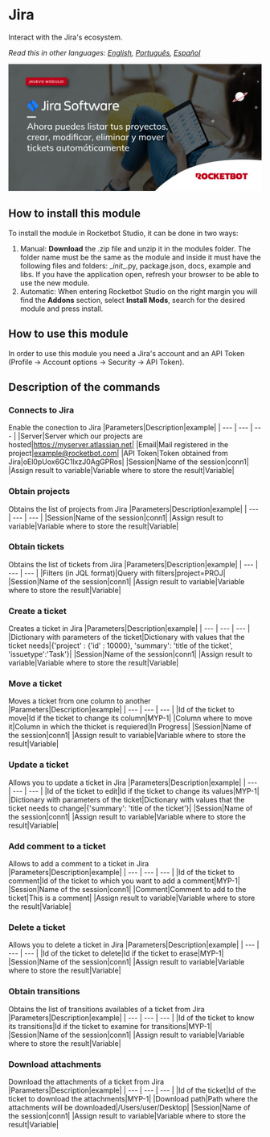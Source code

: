 



# Jira
  
Interact with the Jira's ecosystem.  

*Read this in other languages: [English](Manual_Jira.md), [Português](Manual_Jira.pr.md), [Español](Manual_Jira.es.md)*
  
![banner](imgs/Banner_Jira.png)
## How to install this module
  
To install the module in Rocketbot Studio, it can be done in two ways:
1. Manual: __Download__ the .zip file and unzip it in the modules folder. The folder name must be the same as the module and inside it must have the following files and folders: \__init__.py, package.json, docs, example and libs. If you have the application open, refresh your browser to be able to use the new module.
2. Automatic: When entering Rocketbot Studio on the right margin you will find the **Addons** section, select **Install Mods**, search for the desired module and press install.  

## How to use this module

In order to use this module you need a Jira's account and an API Token (Profile -> Account options -> Security -> API Token).


## Description of the commands

### Connects to Jira
  
Enable the conection to Jira
|Parameters|Description|example|
| --- | --- | --- |
|Server|Server which our projects are hosted|https://myserver.atlassian.net|
|Email|Mail registered in the project|example@rocketbot.com|
|API Token|Token obtained from Jira|oEl0pUox6GC1lxzJ0AgGPRos|
|Session|Name of the session|conn1|
|Assign result to variable|Variable where to store the result|Variable|

### Obtain projects
  
Obtains the list of projects from Jira
|Parameters|Description|example|
| --- | --- | --- |
|Session|Name of the session|conn1|
|Assign result to variable|Variable where to store the result|Variable|

### Obtain tickets
  
Obtains the list of tickets from Jira
|Parameters|Description|example|
| --- | --- | --- |
|Filters (in JQL format)|Query with filters|project=PROJ|
|Session|Name of the session|conn1|
|Assign result to variable|Variable where to store the result|Variable|

### Create a ticket
  
Creates a ticket in Jira
|Parameters|Description|example|
| --- | --- | --- |
|Dictionary with parameters of the ticket|Dictionary with values that the ticket needs|{'project' : {'id' : 10000}, 'summary': 'title of the ticket', 'issuetype':'Task'}|
|Session|Name of the session|conn1|
|Assign result to variable|Variable where to store the result|Variable|

### Move a ticket
  
Moves a ticket from one column to another
|Parameters|Description|example|
| --- | --- | --- |
|Id of the ticket to move|Id if the ticket to change its column|MYP-1|
|Column where to move it|Column in which the thicket is requiered|In Progress|
|Session|Name of the session|conn1|
|Assign result to variable|Variable where to store the result|Variable|

### Update a ticket
  
Allows you to update a ticket in Jira
|Parameters|Description|example|
| --- | --- | --- |
|Id of the ticket to edit|Id if the ticket to change its values|MYP-1|
|Dictionary with parameters of the ticket|Dictionary with values that the ticket needs to change|{'summary': 'title of the ticket'}|
|Session|Name of the session|conn1|
|Assign result to variable|Variable where to store the result|Variable|

### Add comment to a ticket
  
Allows to add a comment to a ticket in Jira
|Parameters|Description|example|
| --- | --- | --- |
|Id of the ticket to comment|Id of the ticket to which you want to add a comment|MYP-1|
|Session|Name of the session|conn1|
|Comment|Comment to add to the ticket|This is a comment|
|Assign result to variable|Variable where to store the result|Variable|

### Delete a ticket
  
Allows you to delete a ticket in Jira
|Parameters|Description|example|
| --- | --- | --- |
|Id of the ticket to delete|Id if the ticket to erase|MYP-1|
|Session|Name of the session|conn1|
|Assign result to variable|Variable where to store the result|Variable|

### Obtain transitions
  
Obtains the list of transitions availables of a ticket from Jira
|Parameters|Description|example|
| --- | --- | --- |
|Id of the ticket to know its transitions|Id if the ticket to examine for transitions|MYP-1|
|Session|Name of the session|conn1|
|Assign result to variable|Variable where to store the result|Variable|

### Download attachments
  
Download the attachments of a ticket from Jira
|Parameters|Description|example|
| --- | --- | --- |
|Id of the ticket|Id of the ticket to download the attachments|MYP-1|
|Download path|Path where the attachments will be downloaded|/Users/user/Desktop|
|Session|Name of the session|conn1|
|Assign result to variable|Variable where to store the result|Variable|
